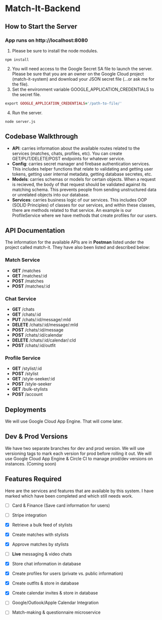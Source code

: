 # Match-It-Backend

## How to Start the Server

### App runs on http://localhost:8080

1. Please be sure to install the node modules.
```
npm install
```
2. You will need access to the Google Secret SA file to launch the server. Please be sure that you are an owner on the Google Cloud project (match-it-system) and download your JSON secret file (...or ask me for the file). 
3. Set the environment variable GOOGLE_APPLICATION_CREDENTIALS to the secret file.
```ruby
export GOOGLE_APPLICATION_CREDENTIALS='/path-to-file/'
```
4. Run the server.
```
node server.js
```

## Codebase Walkthrough

- **API**: carries information about the available routes related to the services (matches, chats, profiles, etc). You can create GET/PUT/DELETE/POST endpoints for whatever service.
- **Config**: carries secret manager and firebase authentication services. This includes helper functions that relate to validating and getting user tokens, getting user internal metadata, getting database secretes, etc.
- **Models**: carries schemas or models for certain objects. When a request is recieved, the body of that request should be validated against its matching schema. This prevents people from sending unstructured data or unrelated objects into our database.
- **Services**: carries business logic of our services. This includes OOP (SOLID Principles) of classes for our services, and within these classes, there are methods related to that service. An example is our ProfileService where we have methods that create profiles for our users.

## API Documentation
The information for the available APIs are in **Postman** listed under the project called match-it. They have also been listed and described below:

### Match Service
- **GET** /matches
- **GET** /matches/:id
- **POST** /matches
- **POST** /matches/:id

### Chat Service
- **GET** /chats
- **GET** /chats/:id
- **PUT** /chats/:id/message/:mId
- **DELETE** /chats/:id/message/:mId
- **POST** /chats/:id/message
- **POST** /chats/:id/calendar
- **DELETE** /chats/:id/calendar/:cId
- **POST** /chats/:id/outfit

### Profile Service
- **GET** /stylist/:id
- **POST** /stylist
- **GET** /style-seeker/:id
- **POST** /style-seeker
- **GET** /bulk-stylists
- **POST** /account

## Deployments
We will use Google Cloud App Engine. That will come later.

## Dev & Prod Versions
We have two separate branches for dev and prod version. We will use versioning tags to mark each version for prod before rolling it out. We will use Google Cloud App Engine & Circle CI to manage prod/dev versions on instances. (Coming soon)

## Features Required
Here are the services and features that are available by this system. I have marked which have been completed and which still needs work.

- [ ] Card & Finance (Save card information for users)
- [ ] Stripe integration
- [X] Retrieve a bulk feed of stylists 
- [X] Create matches with stylists
- [X] Approve matches by stylists 
- [ ] **Live** messaging & video chats
- [X] Store chat information in database
- [X] Create profiles for users (private vs. public information)
- [X] Create outfits & store in database
- [X] Create calendar invites & store in database
- [ ] Google/Outlook/Apple Calendar Integration
- [ ] Match-making & questionnaire microservice

